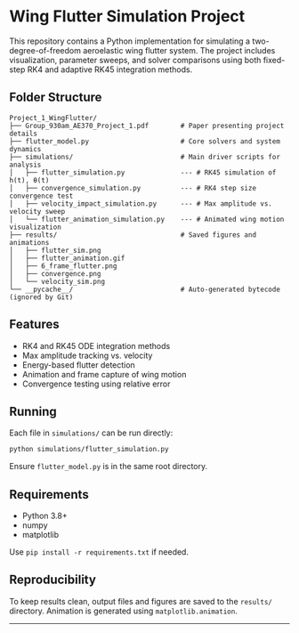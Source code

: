 # Wing Flutter Simulation Project

This repository contains a Python implementation for simulating a two-degree-of-freedom aeroelastic wing flutter system. The project includes visualization, parameter sweeps, and solver comparisons using both fixed-step RK4 and adaptive RK45 integration methods.

## Folder Structure

```
Project_1_WingFlutter/
├── Group_930am_AE370_Project_1.pdf        # Paper presenting project details
├── flutter_model.py                       # Core solvers and system dynamics
├── simulations/                           # Main driver scripts for analysis
│   ├── flutter_simulation.py              --- # RK45 simulation of h(t), θ(t)
│   ├── convergence_simulation.py          --- # RK4 step size convergence test
│   ├── velocity_impact_simulation.py      --- # Max amplitude vs. velocity sweep
│   └── flutter_animation_simulation.py    --- # Animated wing motion visualization
├── results/                               # Saved figures and animations
│   ├── flutter_sim.png
│   ├── flutter_animation.gif
│   ├── 6_frame_flutter.png
│   ├── convergence.png
│   └── velocity_sim.png
└── __pycache__/                           # Auto-generated bytecode (ignored by Git)
```

## Features

- RK4 and RK45 ODE integration methods
- Max amplitude tracking vs. velocity
- Energy-based flutter detection
- Animation and frame capture of wing motion
- Convergence testing using relative error

## Running

Each file in `simulations/` can be run directly:

```bash
python simulations/flutter_simulation.py
```

Ensure `flutter_model.py` is in the same root directory.

## Requirements

- Python 3.8+
- numpy
- matplotlib

Use `pip install -r requirements.txt` if needed.

## Reproducibility

To keep results clean, output files and figures are saved to the `results/` directory. Animation is generated using `matplotlib.animation`.

---

